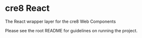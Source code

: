 # cre8 React

The React wrapper layer for the cre8 Web Components

Please see the root README for guidelines on running the project.